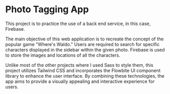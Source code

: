 # Photo Tagging App

This project is to practice the use of a back end service, in this case, Firebase.

The main objective of this web application is to recreate the concept of the popular game "Where's Waldo." Users are required to search for specific characters displayed in the sidebar within the given photo. Firebase is used to store the images and locations of all the characters.

Unlike most of the other projects where I used Sass to style them, this project utilizes Tailwind CSS and incorporates the Flowbite UI component library to enhance the user interface. By combining these technologies, the app aims to provide a visually appealing and interactive experience for users.
